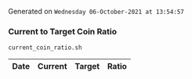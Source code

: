 Generated on `Wednesday 06-October-2021 at 13:54:57`

### Current to Target Coin Ratio
`current_coin_ratio.sh`

Date|Current|Target|Ratio
---|---|---|---
